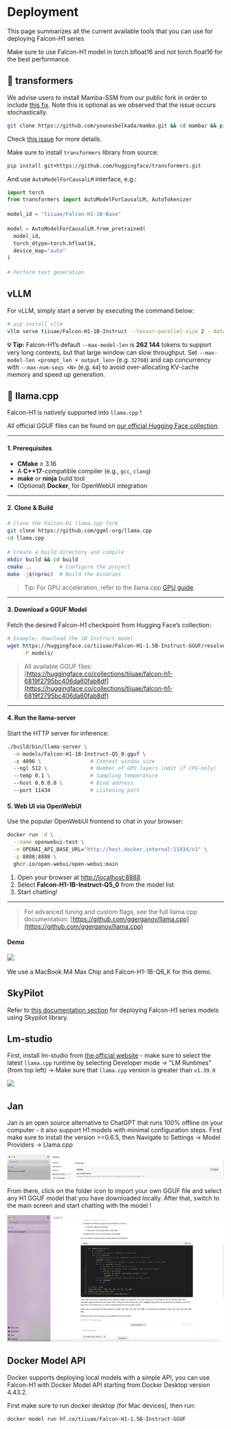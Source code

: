 # Deployment

This page summarizes all the current available tools that you can use for deploying Falcon-H1 series

Make sure to use Falcon-H1 model in torch.bfloat16 and not torch.float16 for the best performance.
## 🤗 transformers

We advise users to install Mamba-SSM from our public fork in order to include [this fix](https://github.com/state-spaces/mamba/pull/708). Note this is optional as we observed that the issue occurs stochastically. 

```bash
git clone https://github.com/younesbelkada/mamba.git && cd mamba/ && pip install -e . --no-build-isolation
```

Check [this issue](https://github.com/state-spaces/mamba/pull/708) for more details.


Make sure to install `transformers` library from source:

```bash
pip install git+https://github.com/huggingface/transformers.git
```

And use `AutoModelForCausalLM` interface, e.g.:

```python
import torch
from transformers import AutoModelForCausalLM, AutoTokenizer

model_id = "tiiuae/Falcon-H1-1B-Base"

model = AutoModelForCausalLM.from_pretrained(
  model_id,
  torch_dtype=torch.bfloat16,
  device_map="auto"
)

# Perform text generation
```

## vLLM

For vLLM, simply start a server by executing the command below:

```bash
# pip install vllm
vllm serve tiiuae/Falcon-H1-1B-Instruct --tensor-parallel-size 2 --data-parallel-size 1
```

**💡 Tip:** Falcon-H1’s default `--max-model-len` is **262 144** tokens to support very long contexts, but that large window can slow throughput. Set `--max-model-len <prompt_len + output_len>` (e.g. `32768`) and cap concurrency with `--max-num-seqs <N>` (e.g. `64`) to avoid over-allocating KV-cache memory and speed up generation.

## 🔧 llama.cpp

Falcon-H1 is natively supported into `llama.cpp` !

All official GGUF files can be found on [our official Hugging Face collection](https://huggingface.co/collections/tiiuae/falcon-h1-6819f2795bc406da60fab8df).

---

#### 1. Prerequisites

* **CMake** ≥ 3.16
* A **C++17**-compatible compiler (e.g., `gcc`, `clang`)
* **make** or **ninja** build tool
* (Optional) **Docker**, for OpenWebUI integration

---

#### 2. Clone & Build

```bash
# Clone the Falcon-H1 llama.cpp fork
git clone https://github.com/ggml-org/llama.cpp
cd llama.cpp

# Create a build directory and compile
mkdir build && cd build
cmake ..         # Configure the project
make -j$(nproc)  # Build the binaries
```

> Tip: For GPU acceleration, refer to the llama.cpp [GPU guide](https://github.com/ggerganov/llama.cpp#gpu-support).

---

#### 3. Download a GGUF Model

Fetch the desired Falcon-H1 checkpoint from Hugging Face’s collection:

```bash
# Example: download the 1B Instruct model
wget https://huggingface.co/tiiuae/Falcon-H1-1.5B-Instruct-GGUF/resolve/main/Falcon-H1-1.5B-Instruct-Q5_K.gguf \
     -P models/
```

> All available GGUF files: [https://huggingface.co/collections/tiiuae/falcon-h1-6819f2795bc406da60fab8df](https://huggingface.co/collections/tiiuae/falcon-h1-6819f2795bc406da60fab8df)

---

#### 4. Run the llama-server

Start the HTTP server for inference:

```bash
./build/bin/llama-server \
  -m models/Falcon-H1-1B-Instruct-Q5_0.gguf \  
  -c 4096 \                # Context window size
  --ngl 512 \              # Number of GPU layers (omit if CPU-only)
  --temp 0.1 \             # Sampling temperature
  --host 0.0.0.0 \         # Bind address
  --port 11434             # Listening port
```

#### 5. Web UI via OpenWebUI
Use the popular OpenWebUI frontend to chat in your browser:

```bash
docker run -d \
  --name openwebui-test \
  -e OPENAI_API_BASE_URL="http://host.docker.internal:11434/v1" \
  -p 8888:8888 \
  ghcr.io/open-webui/open-webui:main
```

1. Open your browser at [http://localhost:8888](http://localhost:8888)
2. Select **Falcon-H1-1B-Instruct-Q5\_0** from the model list
3. Start chatting!

---

> For advanced tuning and custom flags, see the full llama.cpp documentation: [https://github.com/ggerganov/llama.cpp](https://github.com/ggerganov/llama.cpp)


#### Demo

![](https://github.com/user-attachments/assets/f4181da9-bebe-4ead-8970-4ff7bef3069d)

We use a MacBook M4 Max Chip and Falcon-H1-1B-Q6_K for this demo.

## SkyPilot

Refer to [this documentation section](https://github.com/skypilot-org/skypilot/tree/master/llm/falcon_h1) for deploying Falcon-H1 series models using Skypilot library.

## Lm-studio

First, install lm-studio from [the official website](https://lmstudio.ai/) - make sure to select the latest `llama.cpp` runtime by selecting Developer mode -> "LM Runtimes" (from top left) -> Make sure that `llama.cpp` version is greater than `v1.39.0`

![](https://github.com/user-attachments/assets/9e20c841-1a93-4ae3-9722-3d50fe3b7ef2)

## Jan

Jan is an open source alternative to ChatGPT that runs 100% offline on your computer - it also support H1 models with minimal configuration steps. First make sure to install the version >=0.6.5, then Navigate to Settings -> Model Providers -> Llama.cpp

![](assets/jan-screen-settings.png)

From there, click on the folder icon to import your own GGUF file and select any H1 GGUF model that you have downloaded locally. After that, switch to the main screen and start chatting with the model !

![](assets/jan-screen-chat.png)

## Docker Model API

Docker supports deploying local models with a simple API, you can use Falcon-H1 with Docker Model API starting from Docker Desktop version 4.43.2. 

First make sure to run docker desktop (for Mac devices), then run:

```bash
docker model run hf.co/tiiuae/Falcon-H1-1.5B-Instruct-GGUF
```


